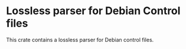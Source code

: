 # Lossless parser for Debian Control files

This crate contains a lossless parser for Debian control files.




